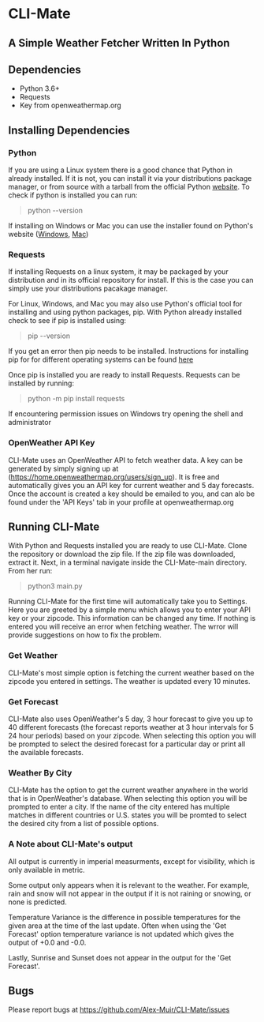 # CLI-Mate   
## A Simple Weather Fetcher Written In Python   
   
## Dependencies   
- Python 3.6+
- Requests
- Key from openweathermap.org

## Installing Dependencies

### Python
If you are using a Linux system there is a good chance that Python in already
installed. If it is not, you can install it via your distributions package 
manager, or from source with a tarball from the official Python [website](https://www.python.org/downloads/source/). To check if python is installed you can run:   
> python --version   

If installing on Windows or Mac you can use the installer found on Python's website
([Windows](https://www.python.org/downloads/windows/), [Mac](https://www.python.org/downloads/macos/))   

### Requests
If installing Requests on a linux system, it may be packaged by your distribution 
and in its official repository for install. If this is the case you can simply 
use your distributions pacakage manager.   

For Linux, Windows, and Mac you may also use Python's official tool for installing
and using python packages, pip. With Python already installed check to see if pip
is installed using:   
> pip --version   

If you get an error then pip needs to be installed. Instructions for installing 
pip for for different operating systems can be found [here](https://pip.pypa.io/en/stable/installation/)   

Once pip is installed you are ready to install Requests. Requests can be installed
by running:   
> python -m pip install requests   

If encountering permission issues on Windows try opening the shell and administrator

### OpenWeather API Key
CLI-Mate uses an OpenWeather API to fetch weather data. A key can be generated 
by simply signing up at (https://home.openweathermap.org/users/sign_up). It is free
and automatically gives you an API key for current weather and 5 day forecasts.
Once the account is created a key should be emailed to you, and can alo be found
under the 'API Keys' tab in your profile at openweathermap.org


## Running CLI-Mate
With Python and Requests installed you are ready to use CLI-Mate. Clone the repository 
or download the zip file. If the zip file was downloaded, extract it. Next, in a 
terminal navigate inside the CLI-Mate-main directory. From her run:   
> python3 main.py

Running CLI-Mate for the first time will automatically take you to Settings. Here
you are greeted by a simple menu which allows you to enter your API key or your
zipcode. This information can be changed any time. If nothing is entered you will
receive an error when fetching weather. The wrror will provide suggestions on how 
to fix the problem.

### Get Weather   
CLI-Mate's most simple option is fetching the current weather based on the zipcode
you entered in settings. The weather is updated every 10 minutes.   

### Get Forecast   
CLI-Mate also uses OpenWeather's 5 day, 3 hour forecast to give you up to 40 
different forecasts (the forecast reports weather at 3 hour intervals for 5 24 hour 
periods) based on your zipcode. When selecting this option you will be prompted
to select the desired forecast for a particular day or print all the available 
forecasts.   

### Weather By City   
CLI-Mate has the option to get the current weather anywhere in the world that is 
in OpenWeather's database. When selecting this option you will be prompted to enter 
a city. If the name of the city entered has multiple matches in different countries 
or U.S. states you  will be promted to select the desired city from a list of possible
options.   

### A Note about CLI-Mate's output   
All output is currently in imperial measurments, except for visibility, which is 
only available in metric. 
        
Some output only appears when it is relevant to the weather. For example, rain and
snow will not appear in the output if it is not raining or snowing, or none is predicted. 
        
Temperature Variance is the difference in possible temperatures for the given 
area at the time of the last update. Often when using the 'Get Forecast' option 
temperature variance is not updated which gives the output of +0.0 and -0.0. 
        
Lastly, Sunrise and Sunset does not appear in the output for the 'Get Forecast'.   

## Bugs
Please report bugs at https://github.com/Alex-Muir/CLI-Mate/issues


